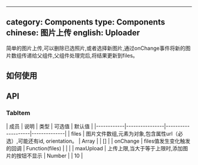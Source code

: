 ---
category: Components
type: Components
chinese: 图片上传
english: Uploader
-----------------

简单的图片上传,可以删除已选照片,或者选择新图片,通过onChange事件将新的图片数组传递给父组件,父组件处理完后,将结果更新到files。

## 如何使用


## API

### TabItem
| 成员        | 说明           | 类型      |     可选值    | 默认值       |
|------------|----------------|--------------------|--------------|
| files    | 图片文件数组,元素为对象,包含属性url（必选）,可能还有id, orientation。     | Array |  | []  |
| onChange    | files值发生变化触发的回调        | Function(files) | |    |
| maxUpload    | 上传上限,当大于等于上限时,添加图片的按钮不显示        | Number |  |  10  |

